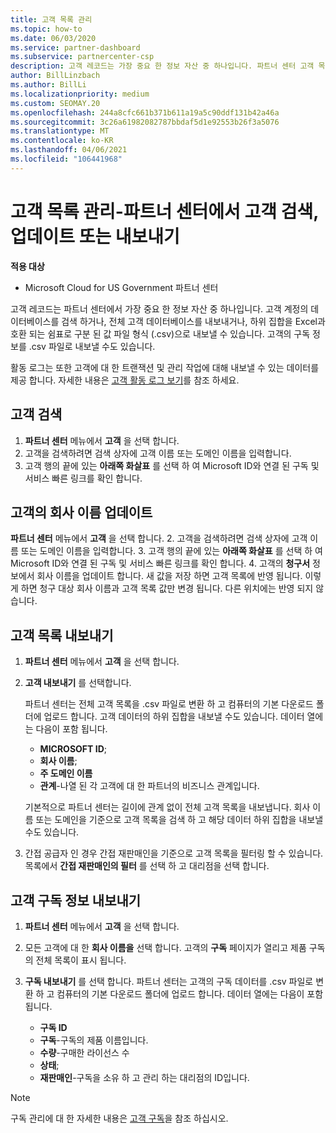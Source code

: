 ```yaml
---
title: 고객 목록 관리
ms.topic: how-to
ms.date: 06/03/2020
ms.service: partner-dashboard
ms.subservice: partnercenter-csp
description: 고객 레코드는 가장 중요 한 정보 자산 중 하나입니다. 파트너 센터 고객 목록에서 정보를 확인 하 고, 검색 하 고, 업데이트 & 내보내는 방법에 대해 알아봅니다.
author: BillLinzbach
ms.author: BillLi
ms.localizationpriority: medium
ms.custom: SEOMAY.20
ms.openlocfilehash: 244a8cfc661b371b611a19a5c90ddf131b42a46a
ms.sourcegitcommit: 3c26a61982082787bbdaf5d1e92553b26f3a5076
ms.translationtype: MT
ms.contentlocale: ko-KR
ms.lasthandoff: 04/06/2021
ms.locfileid: "106441968"
---
```

# <a name="manage-your-customer-list---search-update-or-export-customers-in-partner-center"></a>고객 목록 관리-파트너 센터에서 고객 검색, 업데이트 또는 내보내기

**적용 대상**

- Microsoft Cloud for US Government 파트너 센터

고객 레코드는 파트너 센터에서 가장 중요 한 정보 자산 중 하나입니다. 고객 계정의 데이터베이스를 검색 하거나, 전체 고객 데이터베이스를 내보내거나, 하위 집합을 Excel과 호환 되는 쉼표로 구분 된 값 파일 형식 (.csv)으로 내보낼 수 있습니다. 고객의 구독 정보를 .csv 파일로 내보낼 수도 있습니다.

활동 로그는 또한 고객에 대 한 트랜잭션 및 관리 작업에 대해 내보낼 수 있는 데이터를 제공 합니다. 자세한 내용은 [고객 활동 로그 보기](activity-logs.md)를 참조 하세요.

## <a name="search-for-a-customer"></a>고객 검색

1. **파트너 센터** 메뉴에서 **고객** 을 선택 합니다.
2. 고객을 검색하려면 검색 상자에 고객 이름 또는 도메인 이름을 입력합니다.
3. 고객 행의 끝에 있는 **아래쪽 화살표** 를 선택 하 여 Microsoft ID와 연결 된 구독 및 서비스 빠른 링크를 확인 합니다.

## <a name="update-a-customers-company-name"></a>고객의 회사 이름 업데이트

**파트너 센터** 메뉴에서 **고객** 을 선택 합니다.
2. 고객을 검색하려면 검색 상자에 고객 이름 또는 도메인 이름을 입력합니다.
3. 고객 행의 끝에 있는 **아래쪽 화살표** 를 선택 하 여 Microsoft ID와 연결 된 구독 및 서비스 빠른 링크를 확인 합니다.
4. 고객의 **청구서** 정보에서 회사 이름을 업데이트 합니다. 새 값을 저장 하면 고객 목록에 반영 됩니다. 이렇게 하면 청구 대상 회사 이름과 고객 목록 값만 변경 됩니다. 다른 위치에는 반영 되지 않습니다.

## <a name="export-your-customer-list"></a>고객 목록 내보내기

1. **파트너 센터** 메뉴에서 **고객** 을 선택 합니다.
2. **고객 내보내기** 를 선택합니다.

   파트너 센터는 전체 고객 목록을 .csv 파일로 변환 하 고 컴퓨터의 기본 다운로드 폴더에 업로드 합니다. 고객 데이터의 하위 집합을 내보낼 수도 있습니다. 데이터 열에는 다음이 포함 됩니다.

   - **MICROSOFT ID**;
   - **회사 이름**;
   - **주 도메인 이름**
   - **관계**-나열 된 각 고객에 대 한 파트너의 비즈니스 관계입니다.

    기본적으로 파트너 센터는 길이에 관계 없이 전체 고객 목록을 내보냅니다. 회사 이름 또는 도메인을 기준으로 고객 목록을 검색 하 고 해당 데이터 하위 집합을 내보낼 수도 있습니다.

3. 간접 공급자 인 경우 간접 재판매인을 기준으로 고객 목록을 필터링 할 수 있습니다. 목록에서 **간접 재판매인의 필터** 를 선택 하 고 대리점을 선택 합니다.


## <a name="export-customer-subscription-information"></a>고객 구독 정보 내보내기

1. **파트너 센터** 메뉴에서 **고객** 을 선택 합니다.

2. 모든 고객에 대 한 **회사 이름을** 선택 합니다. 고객의 **구독** 페이지가 열리고 제품 구독의 전체 목록이 표시 됩니다.

3. **구독 내보내기** 를 선택 합니다. 파트너 센터는 고객의 구독 데이터를 .csv 파일로 변환 하 고 컴퓨터의 기본 다운로드 폴더에 업로드 합니다. 데이터 열에는 다음이 포함 됩니다.
   - **구독 ID**
   - **구독**-구독의 제품 이름입니다.
   - **수량**-구매한 라이선스 수
   - **상태**;
   - **재판매인**-구독을 소유 하 고 관리 하는 대리점의 ID입니다.

> [!NOTE]  
> 구독 관리에 대 한 자세한 내용은 [고객 구독](customer-subscriptions.md)을 참조 하십시오.
